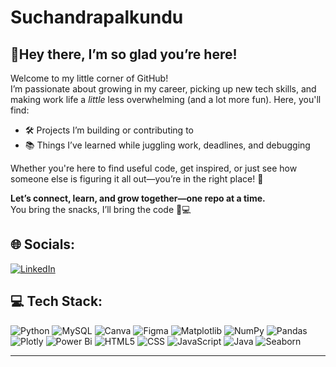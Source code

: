 # Suchandrapalkundu
## 🌸Hey there, I’m so glad you’re here!

Welcome to my little corner of GitHub!  
I’m passionate about growing in my career, picking up new tech skills, and making work life a *little* less overwhelming (and a lot more fun). Here, you'll find:

- 🛠️ Projects I’m building or contributing to  
- 📚 Things I’ve learned while juggling work, deadlines, and debugging  

Whether you're here to find useful code, get inspired, or just see how someone else is figuring it all out—you’re in the right place! 🫶

**Let’s connect, learn, and grow together—one repo at a time.**  
You bring the snacks, I’ll bring the code 🍪💻


## 🌐 Socials:
 [![LinkedIn](https://img.shields.io/badge/LinkedIn-%230077B5.svg?logo=linkedin&logoColor=white)](http://www.linkedin.com/in/suchandra-pal-kundu)  

## 💻 Tech Stack:
![Python](https://img.shields.io/badge/python-3670A0?style=plastic&logo=python&logoColor=ffdd54) ![MySQL](https://img.shields.io/badge/mysql-4479A1.svg?style=plastic&logo=mysql&logoColor=white) ![Canva](https://img.shields.io/badge/Canva-%2300C4CC.svg?style=plastic&logo=Canva&logoColor=white) ![Figma](https://img.shields.io/badge/figma-%23F24E1E.svg?style=plastic&logo=figma&logoColor=white) ![Matplotlib](https://img.shields.io/badge/Matplotlib-%23ffffff.svg?style=plastic&logo=Matplotlib&logoColor=black) ![NumPy](https://img.shields.io/badge/numpy-%23013243.svg?style=plastic&logo=numpy&logoColor=white) ![Pandas](https://img.shields.io/badge/pandas-%23150458.svg?style=plastic&logo=pandas&logoColor=white) ![Plotly](https://img.shields.io/badge/Plotly-%233F4F75.svg?style=plastic&logo=plotly&logoColor=white) ![Power Bi](https://img.shields.io/badge/power_bi-F2C811?style=plastic&logo=powerbi&logoColor=black) ![HTML5](https://img.shields.io/badge/html5-%23E34F26.svg?style=plastic&logo=html5&logoColor=white) ![CSS](https://img.shields.io/badge/CSS3-1572B6?style=plastic&logo=css3&logoColor=white)
![JavaScript](https://img.shields.io/badge/JavaScript-F7DF1E?style=plastic&logo=javascript&logoColor=black)
![Java](https://img.shields.io/badge/Java-007396?style=plastic&logo=java&logoColor=white) ![Seaborn](https://img.shields.io/badge/Seaborn-3776AB?style=plastic&logo=seaborn&logoColor=white)

---
